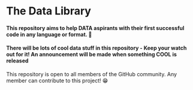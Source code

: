 <h1> The Data Library </h1> 

<h4> This repository aims to help DATA aspirants with their first successful code in any language or format. 🥳 </h4>

<h4> There will be lots of cool data stuff in this repository - Keep your watch out for it! An announcement will be made when something COOL is released </h4> 

<p> This repository is open to all members of the GitHub community. Any member can contribute to this project! 😁 </p>
